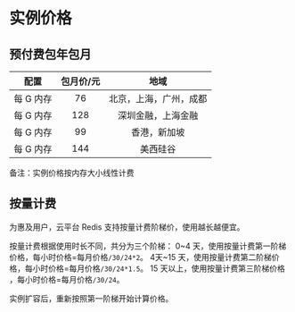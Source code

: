 # 实例价格
## 预付费包年包月
|配置|包月价/元|地域|
|:--:|:--:|:--:|
|每 G 内存|76|北京，上海，广州，成都|
|每 G 内存|128|深圳金融，上海金融|
|每 G 内存|99|香港，新加坡|
|每 G 内存|144|美西硅谷|
备注：实例价格按内存大小线性计费

## 按量计费
为惠及用户，云平台 Redis 支持按量计费阶梯价，使用越长越便宜。

按量计费根据使用时长不同，共分为三个阶梯：
0~4 天，使用按量计费第一阶梯价格，每小时价格=每月价格`/30/24*2`。
4天~15 天，使用按量计费第二阶梯价格，每小时价格=每月价格`/30/24*1.5`。
15 天以上，使用按量计费第三阶梯价格 ，每小时价格=每月价格`/30/24`。

实例扩容后，重新按照第一阶梯开始计算价格。